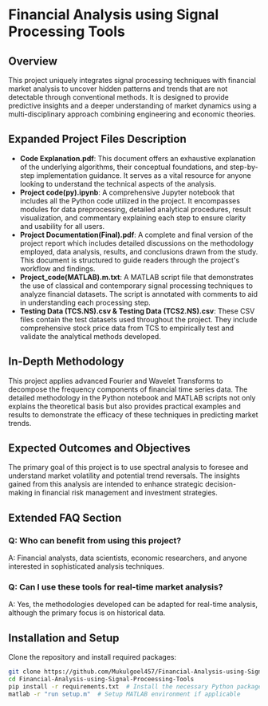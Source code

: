 # Financial Analysis using Signal Processing Tools

## Overview

This project uniquely integrates signal processing techniques with financial market analysis to uncover hidden patterns and trends that are not detectable through conventional methods. It is designed to provide predictive insights and a deeper understanding of market dynamics using a multi-disciplinary approach combining engineering and economic theories.

## Expanded Project Files Description

- **Code Explanation.pdf**: This document offers an exhaustive explanation of the underlying algorithms, their conceptual foundations, and step-by-step implementation guidance. It serves as a vital resource for anyone looking to understand the technical aspects of the analysis.
- **Project code(py).ipynb**: A comprehensive Jupyter notebook that includes all the Python code utilized in the project. It encompasses modules for data preprocessing, detailed analytical procedures, result visualization, and commentary explaining each step to ensure clarity and usability for all users.
- **Project Documentation(Final).pdf**: A complete and final version of the project report which includes detailed discussions on the methodology employed, data analysis, results, and conclusions drawn from the study. This document is structured to guide readers through the project's workflow and findings.
- **Project_code(MATLAB).m.txt**: A MATLAB script file that demonstrates the use of classical and contemporary signal processing techniques to analyze financial datasets. The script is annotated with comments to aid in understanding each processing step.
- **Testing Data (TCS.NS).csv & Testing Data (TCS2.NS).csv**: These CSV files contain the test datasets used throughout the project. They include comprehensive stock price data from TCS to empirically test and validate the analytical methods developed.

## In-Depth Methodology

This project applies advanced Fourier and Wavelet Transforms to decompose the frequency components of financial time series data. The detailed methodology in the Python notebook and MATLAB scripts not only explains the theoretical basis but also provides practical examples and results to demonstrate the efficacy of these techniques in predicting market trends.

## Expected Outcomes and Objectives

The primary goal of this project is to use spectral analysis to foresee and understand market volatility and potential trend reversals. The insights gained from this analysis are intended to enhance strategic decision-making in financial risk management and investment strategies.

## Extended FAQ Section
### Q: Who can benefit from using this project?

A: Financial analysts, data scientists, economic researchers, and anyone interested in sophisticated analysis techniques.

### Q: Can I use these tools for real-time market analysis?

A: Yes, the methodologies developed can be adapted for real-time analysis, although the primary focus is on historical data.

## Installation and Setup

Clone the repository and install required packages:

```bash
git clone https://github.com/Mukulgoel457/Financial-Analysis-using-Signal-Proceessing-Tools.git
cd Financial-Analysis-using-Signal-Proceessing-Tools
pip install -r requirements.txt  # Install the necessary Python packages
matlab -r "run setup.m"  # Setup MATLAB environment if applicable
